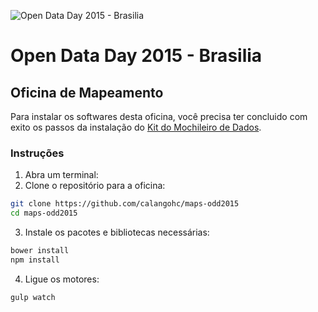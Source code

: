 ![Open Data Day 2015 - Brasilia](https://github.com/calangohc/open-data-day-2015/logo_opendataday_brasilia_2015.png)

# Open Data Day 2015 - Brasilia

## Oficina de Mapeamento

Para instalar os softwares desta oficina, você precisa ter concluido com exito os passos da instalação do [Kit do Mochileiro de Dados](https://github.com/calangohc/open-data-day-2015).

### Instruções
1. Abra um terminal:
2. Clone o repositório para a oficina:
```bash
git clone https://github.com/calangohc/maps-odd2015
cd maps-odd2015
```
3. Instale os pacotes e bibliotecas necessárias:
```bash
bower install
npm install
```
4. Ligue os motores:
```bash
gulp watch
```
